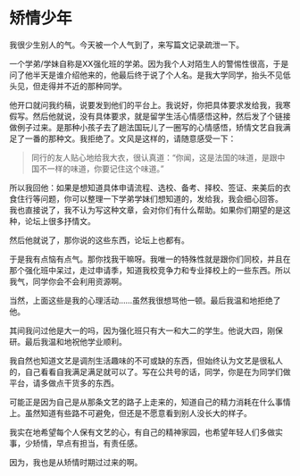 # 矫情少年




我很少生别人的气。今天被一个人气到了，来写篇文记录疏泄一下。

一个学弟/学妹自称是XX强化班的学弟。因为我个人对陌生人的警惕性很高，于是问了他半天是谁介绍他来的，他最后终于说了个人名。是我大学同学，抬头不见低头见，但走得并不近的那种同学。

他开口就问我约稿，说要发到他们的平台上。我说好，你把具体要求发给我，我寒假写。然后他就说，没有具体要求，就是留学生活心情感悟这种，然后发了个链接做例子过来。是那种小孩子去了趟法国玩儿了一圈写的心情感悟，矫情文艺自我满足了一番的那种文。我拒绝了。文风是这样的，请随意感受一下：


<blockquote>同行的友人贴心地给我大衣，很认真道：“你闻，这是法国的味道，是跟中国不一样的味道，你要记住这个味道。”</blockquote>
















所以我回他：如果是想知道具体申请流程、选校、备考、择校、签证、来美后的衣食住行等问题，你可以整理一下学弟学妹们想知道的，发给我，我会细心回答。
我也直接说了，我不认为写这种文章，会对你们有什么帮助。如果你们期望的是这种，论坛上很多抒情文。

然后他就说了，那你说的这些东西，论坛上也都有。

于是我有点恼有点气。那你找我干嘛呀。我唯一的特殊性就是跟你们同校，并且在那个强化班中呆过，走过申请季，知道我校竞争力和专业择校上的一些东西。所以我气，同学你会不会利用资源啊。

当然，上面这些是我的心理活动……虽然我很想骂他一顿。最后我温和地拒绝了他。

其间我问过他是大一的吗，因为强化班只有大一和大二的学生。他说大四，刚保研。最后我温和地祝他学业顺利。

我自然也知道文艺是调剂生活趣味的不可或缺的东西，但始终认为文艺是很私人的，自己看看自我满足满足就可以了。写在公共号的话，同学，你是在为同学们做平台，请多做点干货多的东西。

可能正是因为自己是从那条文艺的路子上走来的，知道自己的精力消耗在什么事情上。虽然知道有些路不可避免，但还是不愿意看到别人没长大的样子。

我实在地希望每个人保有文艺的心，有自己的精神家园，也希望年轻人们多做实事，少矫情，早点有担当，有责任感。

因为，我也是从矫情时期过过来的啊。









